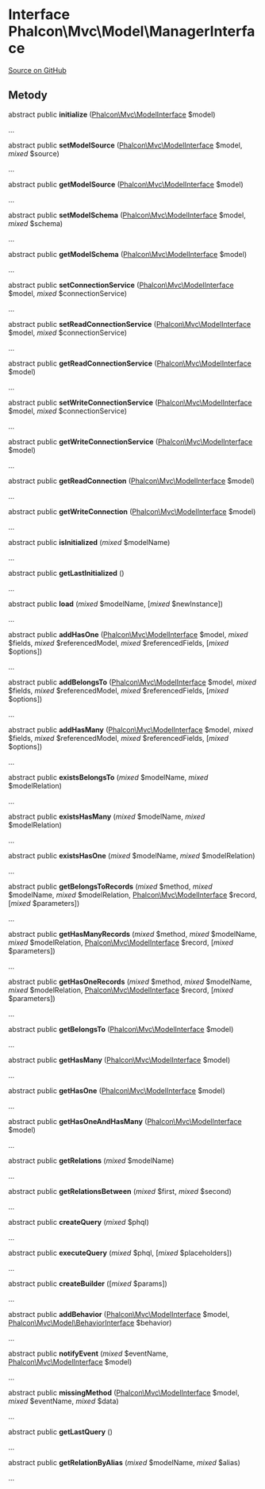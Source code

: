 # Interface **Phalcon\\Mvc\\Model\\ManagerInterface**

<a href="https://github.com/phalcon/cphalcon/blob/master/phalcon/mvc/model/managerinterface.zep" class="btn btn-default btn-sm">Source on GitHub</a>

## Metody

abstract public **initialize** ([Phalcon\Mvc\ModelInterface](/en/3.2/api/Phalcon_Mvc_ModelInterface) $model)

...

abstract public **setModelSource** ([Phalcon\Mvc\ModelInterface](/en/3.2/api/Phalcon_Mvc_ModelInterface) $model, *mixed* $source)

...

abstract public **getModelSource** ([Phalcon\Mvc\ModelInterface](/en/3.2/api/Phalcon_Mvc_ModelInterface) $model)

...

abstract public **setModelSchema** ([Phalcon\Mvc\ModelInterface](/en/3.2/api/Phalcon_Mvc_ModelInterface) $model, *mixed* $schema)

...

abstract public **getModelSchema** ([Phalcon\Mvc\ModelInterface](/en/3.2/api/Phalcon_Mvc_ModelInterface) $model)

...

abstract public **setConnectionService** ([Phalcon\Mvc\ModelInterface](/en/3.2/api/Phalcon_Mvc_ModelInterface) $model, *mixed* $connectionService)

...

abstract public **setReadConnectionService** ([Phalcon\Mvc\ModelInterface](/en/3.2/api/Phalcon_Mvc_ModelInterface) $model, *mixed* $connectionService)

...

abstract public **getReadConnectionService** ([Phalcon\Mvc\ModelInterface](/en/3.2/api/Phalcon_Mvc_ModelInterface) $model)

...

abstract public **setWriteConnectionService** ([Phalcon\Mvc\ModelInterface](/en/3.2/api/Phalcon_Mvc_ModelInterface) $model, *mixed* $connectionService)

...

abstract public **getWriteConnectionService** ([Phalcon\Mvc\ModelInterface](/en/3.2/api/Phalcon_Mvc_ModelInterface) $model)

...

abstract public **getReadConnection** ([Phalcon\Mvc\ModelInterface](/en/3.2/api/Phalcon_Mvc_ModelInterface) $model)

...

abstract public **getWriteConnection** ([Phalcon\Mvc\ModelInterface](/en/3.2/api/Phalcon_Mvc_ModelInterface) $model)

...

abstract public **isInitialized** (*mixed* $modelName)

...

abstract public **getLastInitialized** ()

...

abstract public **load** (*mixed* $modelName, [*mixed* $newInstance])

...

abstract public **addHasOne** ([Phalcon\Mvc\ModelInterface](/en/3.2/api/Phalcon_Mvc_ModelInterface) $model, *mixed* $fields, *mixed* $referencedModel, *mixed* $referencedFields, [*mixed* $options])

...

abstract public **addBelongsTo** ([Phalcon\Mvc\ModelInterface](/en/3.2/api/Phalcon_Mvc_ModelInterface) $model, *mixed* $fields, *mixed* $referencedModel, *mixed* $referencedFields, [*mixed* $options])

...

abstract public **addHasMany** ([Phalcon\Mvc\ModelInterface](/en/3.2/api/Phalcon_Mvc_ModelInterface) $model, *mixed* $fields, *mixed* $referencedModel, *mixed* $referencedFields, [*mixed* $options])

...

abstract public **existsBelongsTo** (*mixed* $modelName, *mixed* $modelRelation)

...

abstract public **existsHasMany** (*mixed* $modelName, *mixed* $modelRelation)

...

abstract public **existsHasOne** (*mixed* $modelName, *mixed* $modelRelation)

...

abstract public **getBelongsToRecords** (*mixed* $method, *mixed* $modelName, *mixed* $modelRelation, [Phalcon\Mvc\ModelInterface](/en/3.2/api/Phalcon_Mvc_ModelInterface) $record, [*mixed* $parameters])

...

abstract public **getHasManyRecords** (*mixed* $method, *mixed* $modelName, *mixed* $modelRelation, [Phalcon\Mvc\ModelInterface](/en/3.2/api/Phalcon_Mvc_ModelInterface) $record, [*mixed* $parameters])

...

abstract public **getHasOneRecords** (*mixed* $method, *mixed* $modelName, *mixed* $modelRelation, [Phalcon\Mvc\ModelInterface](/en/3.2/api/Phalcon_Mvc_ModelInterface) $record, [*mixed* $parameters])

...

abstract public **getBelongsTo** ([Phalcon\Mvc\ModelInterface](/en/3.2/api/Phalcon_Mvc_ModelInterface) $model)

...

abstract public **getHasMany** ([Phalcon\Mvc\ModelInterface](/en/3.2/api/Phalcon_Mvc_ModelInterface) $model)

...

abstract public **getHasOne** ([Phalcon\Mvc\ModelInterface](/en/3.2/api/Phalcon_Mvc_ModelInterface) $model)

...

abstract public **getHasOneAndHasMany** ([Phalcon\Mvc\ModelInterface](/en/3.2/api/Phalcon_Mvc_ModelInterface) $model)

...

abstract public **getRelations** (*mixed* $modelName)

...

abstract public **getRelationsBetween** (*mixed* $first, *mixed* $second)

...

abstract public **createQuery** (*mixed* $phql)

...

abstract public **executeQuery** (*mixed* $phql, [*mixed* $placeholders])

...

abstract public **createBuilder** ([*mixed* $params])

...

abstract public **addBehavior** ([Phalcon\Mvc\ModelInterface](/en/3.2/api/Phalcon_Mvc_ModelInterface) $model, [Phalcon\Mvc\Model\BehaviorInterface](/en/3.2/api/Phalcon_Mvc_Model_BehaviorInterface) $behavior)

...

abstract public **notifyEvent** (*mixed* $eventName, [Phalcon\Mvc\ModelInterface](/en/3.2/api/Phalcon_Mvc_ModelInterface) $model)

...

abstract public **missingMethod** ([Phalcon\Mvc\ModelInterface](/en/3.2/api/Phalcon_Mvc_ModelInterface) $model, *mixed* $eventName, *mixed* $data)

...

abstract public **getLastQuery** ()

...

abstract public **getRelationByAlias** (*mixed* $modelName, *mixed* $alias)

...